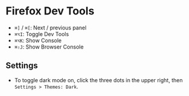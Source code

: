 # Firefox Dev Tools

- `⌘]` / `⌘[`: Next / previous panel
- `⌘⌥I`: Toggle Dev Tools
- `⌘⌥K`: Show Console
- `⌘⇧J`: Show Browser Console

## Settings

- To toggle dark mode on, click the three dots in the upper right, then `Settings > Themes: Dark`.
